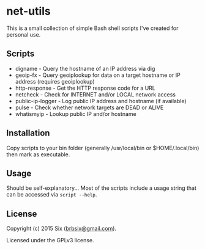 # net-utils

This is a small collection of simple Bash shell scripts I've created for personal use.

Scripts
--------

* digname - Query the hostname of an IP address via dig
* geoip-fx - Query geoiplookup for data on a target hostname or IP address (requires geoiplookup)
* http-response - Get the HTTP response code for a URL
* netcheck - Check for INTERNET and/or LOCAL network access
* public-ip-logger - Log public IP address and hostname (if available)
* pulse - Check whether network targets are DEAD or ALIVE
* whatismyip - Lookup public IP and/or hostname

Installation
------------

Copy scripts to your bin folder (generally /usr/local/bin or $HOME/.local/bin) then mark as executable.

Usage
-----

Should be self-explanatory... Most of the scripts include a usage string that can be accessed via `script --help`.

License
-------

Copyright (c) 2015 Six (brbsix@gmail.com).

Licensed under the GPLv3 license.
